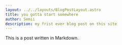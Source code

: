 ```yaml
---
layout: ../../layouts/BlogPostLayout.astro
title: you gotta start somewhere
author: Semii
description: my frist ever blog post on this site
--- 
```



This is a post written in Markdown.